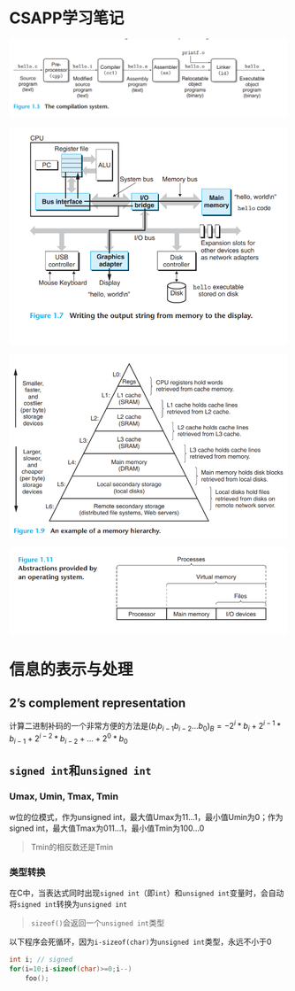 # CSAPP学习笔记



![](csapp_pics/compile.png)

![](csapp_pics/comp_arch.png)

![](csapp_pics\mem_hierachy.png)

![](csapp_pics\os_abstract.png)

# 信息的表示与处理

## 2’s complement representation
计算二进制补码的一个非常方便的方法是$(b_{i}b_{i-1}b_{i-2}...b_0)_B = -2^{i}*b_{i}+2^{i-1}*b_{i-1}+2^{i-2}*b_{i-2}+...+2^0*b_0$
## `signed int`和`unsigned int`
### Umax, Umin, Tmax, Tmin
w位的位模式，作为unsigned int，最大值Umax为11...1，最小值Umin为0；作为signed int，最大值Tmax为011...1，最小值Tmin为100...0
> Tmin的相反数还是Tmin

### 类型转换
在C中，当表达式同时出现`signed int`（即`int`）和`unsigned int`变量时，会自动将`signed int`转换为`unsigned int`
> `sizeof()`会返回一个`unsigned int`类型

以下程序会死循环，因为`i-sizeof(char)`为`unsigned int`类型，永远不小于0
```C
int i; // signed
for(i=10;i-sizeof(char)>=0;i--)
    foo();
```
